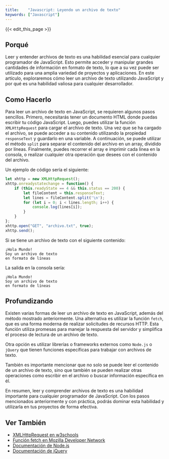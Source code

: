 ```yaml
---
title:    "Javascript: Leyendo un archivo de texto"
keywords: ["Javascript"]
---
```


{{< edit_this_page >}}

## Porqué

Leer y entender archivos de texto es una habilidad esencial para cualquier programador de JavaScript. Esto permite acceder y manipular grandes cantidades de información en formato de texto, lo que a su vez puede ser utilizado para una amplia variedad de proyectos y aplicaciones. En este artículo, exploraremos cómo leer un archivo de texto utilizando JavaScript y por qué es una habilidad valiosa para cualquier desarrollador.

## Como Hacerlo

Para leer un archivo de texto en JavaScript, se requieren algunos pasos sencillos. Primero, necesitarás tener un documento HTML donde puedas escribir tu código JavaScript. Luego, puedes utilizar la función `XMLHttpRequest` para cargar el archivo de texto. Una vez que se ha cargado el archivo, se puede acceder a su contenido utilizando la propiedad `responseText` y guardarlo en una variable. A continuación, se puede utilizar el método `split` para separar el contenido del archivo en un array, dividido por líneas. Finalmente, puedes recorrer el array e imprimir cada línea en la consola, o realizar cualquier otra operación que desees con el contenido del archivo.

Un ejemplo de código sería el siguiente:

```Javascript
let xhttp = new XMLHttpRequest();
xhttp.onreadystatechange = function() {
    if (this.readyState == 4 && this.status == 200) {
        let fileContent = this.responseText;
        let lines = fileContent.split('\n');
        for (let i = 0; i < lines.length; i++) {
            console.log(lines[i]);
        }
    }
};
xhttp.open("GET", "archivo.txt", true);
xhttp.send();
```

Si se tiene un archivo de texto con el siguiente contenido:

```
¡Hola Mundo!
Soy un archivo de texto
en formato de líneas
```

La salida en la consola sería:

```
¡Hola Mundo!
Soy un archivo de texto
en formato de líneas
```


## Profundizando

Existen varias formas de leer un archivo de texto en JavaScript, además del método mostrado anteriormente. Una alternativa es utilizar la función `fetch`, que es una forma moderna de realizar solicitudes de recursos HTTP. Esta función utiliza promesas para manejar la respuesta del servidor y simplifica el proceso de lectura de un archivo de texto.

Otra opción es utilizar librerías o frameworks externos como `Node.js` o `jQuery` que tienen funciones específicas para trabajar con archivos de texto.

También es importante mencionar que no solo se puede leer el contenido de un archivo de texto, sino que también se pueden realizar otras operaciones como escribir en el archivo o buscar información específica en él.

En resumen, leer y comprender archivos de texto es una habilidad importante para cualquier programador de JavaScript. Con los pasos mencionados anteriormente y con práctica, podrás dominar esta habilidad y utilizarla en tus proyectos de forma efectiva.

## Ver También

- [XMLHttpRequest en w3schools](https://www.w3schools.com/xml/xml_http.asp)
- [Función fetch en Mozilla Developer Network](https://developer.mozilla.org/es/docs/Web/API/Fetch_API/Utilizando_Fetch)
- [Documentación de Node.js](https://nodejs.org/es/docs/)
- [Documentación de jQuery](https://api.jquery.com/)